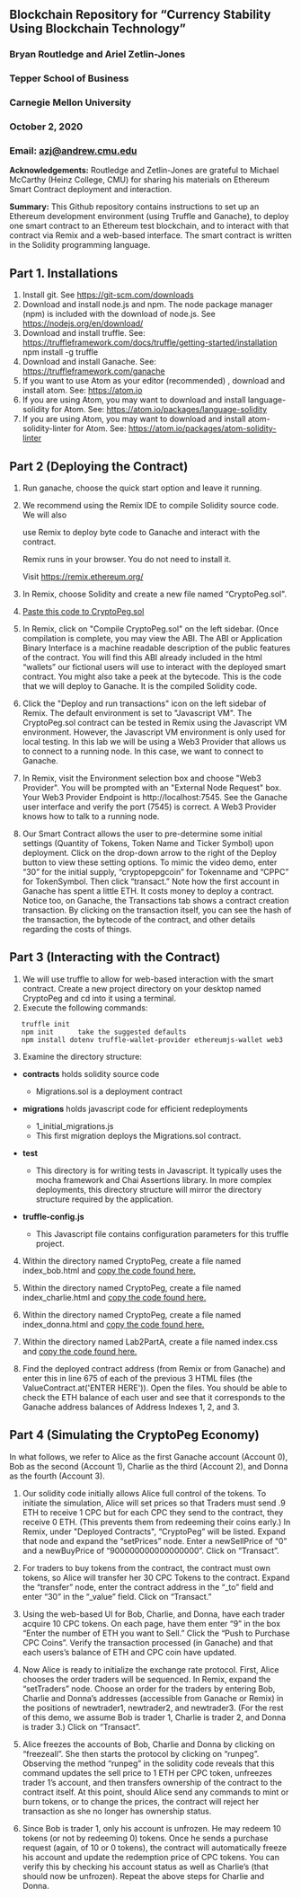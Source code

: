 ## Blockchain Repository for “Currency Stability Using Blockchain Technology”
### Bryan Routledge and Ariel Zetlin-Jones
### Tepper School of Business
### Carnegie Mellon University                  
### October 2, 2020                                
### Email: azj@andrew.cmu.edu

**Acknowledgements:** Routledge and Zetlin-Jones are grateful to Michael
McCarthy (Heinz College, CMU) for sharing his materials on Ethereum Smart 
Contract deployment and interaction.

**Summary:** This Github repository contains instructions to set up an 
Ethereum development environment (using Truffle and Ganache), to deploy 
one smart contract to an Ethereum test blockchain, and to interact with 
that contract via Remix and a web-based interface. The smart contract
is written in the Solidity programming language.

## Part 1. Installations

1) Install git.
   See https://git-scm.com/downloads
2) Download and install node.js and npm.
   The node package manager (npm) is included with the download of
   node.js. See https://nodejs.org/en/download/
3) Download and install truffle.
   See: https://truffleframework.com/docs/truffle/getting-started/installation
   npm install -g truffle
4) Download and install Ganache.
   See: https://truffleframework.com/ganache
5) If you want to use Atom as your editor (recommended) , download and install atom.
   See: https://atom.io
6) If you are using Atom, you may want to download and install
   language-solidity for Atom.
   See: https://atom.io/packages/language-solidity
7) If you are using Atom, you may want to download and install atom-solidity-linter
   for Atom.
   See: https://atom.io/packages/atom-solidity-linter

## Part 2  (Deploying the Contract)

1) Run ganache, choose the quick start option and leave it running.

2) We recommend using the Remix IDE to compile Solidity source code. We will also

   use Remix to deploy byte code to Ganache and interact with the contract.

   Remix runs in your browser. You do not need to install it.


   Visit https://remix.ethereum.org/

3) In Remix, choose Solidity and create a new file named “CryptoPeg.sol".

4) [Paste this code to CryptoPeg.sol](../../blob/master/CryptoPeg.sol)


5) In Remix, click on "Compile CryptoPeg.sol" on the left sidebar.  (Once compilation
   is complete, you may view the ABI. The ABI or Application Binary Interface is a
   machine readable description of the public features of the contract. You will find
   this ABI already included in the html “wallets” our fictional users will use to
   interact with the deployed smart contract.
   You might also take a peek at the bytecode. This is the code that we will deploy to Ganache. It is the compiled Solidity code.

6) Click the "Deploy and run transactions" icon on the left sidebar of Remix. The default environment is set to "Javascript VM". The CryptoPeg.sol contract can be tested in Remix using the Javascript VM environment. However, the Javascript VM environment is only used for local testing.  In this lab we will be using a Web3 Provider that allows us to connect to a running node. In this case, we want to connect to Ganache.

7) In Remix, visit the Environment selection box and choose "Web3 Provider". You will be prompted with an "External Node Request" box. Your Web3 Provider Endpoint is http://localhost:7545. See the Ganache user interface and verify the port (7545) is correct. A Web3 Provider knows how to talk to a running node.

9) Our Smart Contract allows the user to pre-determine some initial settings (Quantity of Tokens, Token Name and Ticker Symbol) upon deployment. Click on the drop-down arrow to the right of the Deploy button to view these setting options. To mimic the video demo, enter “30” for the initial supply, “cryptopepgcoin” for Tokenname and “CPPC” for TokenSymbol. Then click “transact.” Note how the first account in Ganache has spent a little ETH. It costs money to deploy a contract. Notice too, on Ganache, the Transactions tab shows a contract creation transaction. By clicking on the transaction itself, you can see the hash of the transaction, the bytecode of the contract, and other details regarding the costs of things.

## Part 3  (Interacting with the Contract)

1) We will use truffle to allow for web-based interaction with the smart contract. Create a new project directory on your desktop named CryptoPeg and cd into it using a terminal.
2) Execute the following commands:

```
   truffle init
   npm init      take the suggested defaults
   npm install dotenv truffle-wallet-provider ethereumjs-wallet web3
```

3) Examine the directory structure:

* **contracts** holds solidity source code
  * Migrations.sol is a deployment contract
* **migrations** holds javascript code for efficient redeployments
  * 1_initial_migrations.js
  * This first migration deploys the Migrations.sol contract.
* **test**
  * This directory is for writing tests in Javascript.
It typically uses the mocha framework and Chai Assertions library.
In more complex deployments, this directory structure will mirror
the directory structure required by the application.
* **truffle-config.js**

  * This Javascript file contains configuration parameters for this truffle project.

4) Within the directory named CryptoPeg, create a file named index_bob.html and [copy the code found here.](../../blob/master/index_bob.html)

5) Within the directory named CryptoPeg, create a file named index_charlie.html and [copy the code found here.](../../blob/master/index_charlie.html)

6) Within the directory named CryptoPeg, create a file named index_donna.html and [copy the code found here.](../../blob/master/index_donna.html)

7) Within the directory named Lab2PartA, create a file named index.css and [copy the code found here.](../../blob/master/index.css)

8) Find the deployed contract address (from Remix or from Ganache) and enter this in line 675 of each of the previous 3 HTML files (the ValueContract.at('ENTER HERE')). Open the files. You should be able to check the ETH balance of each user and see that it corresponds to the Ganache address balances of Address Indexes 1, 2, and 3.

## Part 4  (Simulating the CryptoPeg Economy)

In what follows, we refer to Alice as the first Ganache account (Account 0), Bob as the second (Account 1), Charlie as the third (Account 2), and Donna as the fourth (Account 3).

1) Our solidity code initially allows Alice full control of the tokens. To initiate the simulation, Alice will set prices so that Traders must send .9 ETH to receive 1 CPC but for each CPC they send to the contract, they receive 0 ETH. (This prevents them from redeeming their coins early.) In Remix, under "Deployed Contracts", “CryptoPeg” will be listed. Expand that node and expand the “setPrices” node. Enter a newSellPrice of “0” and a newBuyPrice of “900000000000000000”. Click on “Transact”.

2) For traders to buy tokens from the contract, the contract must own tokens, so Alice will transfer her 30 CPC Tokens to the contract. Expand the “transfer” node, enter the contract address in the “_to” field and enter “30” in the “_value” field. Click on “Transact.”

3) Using the web-based UI for Bob, Charlie, and Donna, have each trader acquire 10 CPC tokens. On each page, have them enter “9” in the box “Enter the number of ETH you want to Sell.” Click the “Push to Purchase CPC Coins”. Verify the transaction processed (in Ganache) and that each users’s balance of ETH and CPC coin have updated.

4) Now Alice is ready to initialize the exchange rate protocol. First, Alice chooses the order traders will be sequenced. In Remix, expand the “setTraders” node. Choose an order for the traders by entering Bob, Charlie and Donna’s addresses (accessible from Ganache or Remix) in the positions of newtrader1, newtrader2, and newtrader3. (For the rest of this demo, we assume Bob is trader 1, Charlie is trader 2, and Donna is trader 3.) Click on “Transact”.

5) Alice freezes the accounts of Bob, Charlie and Donna by clicking on “freezeall”. She then starts the protocol by clicking on “runpeg”. Observing the method “runpeg” in the solidity code reveals that this command updates the sell price to 1 ETH per CPC token, unfreezes trader 1’s account, and then transfers ownership of the contract to the contract itself. At this point, should Alice send any commands to mint or burn tokens, or to change the prices, the contract will reject her transaction as she no longer has ownership status.

6) Since Bob is trader 1, only his account is unfrozen. He may redeem 10 tokens (or not by redeeming 0) tokens. Once he sends a purchase request (again, of 10 or 0 tokens), the contract will automatically freeze his account and update the redemption price of CPC tokens. You can verify this by checking his account status as well as Charlie’s (that should now be unfrozen). Repeat the above steps for Charlie and Donna.
